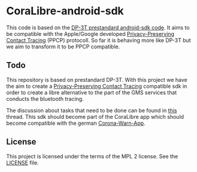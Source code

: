 CoraLibre-android-sdk
======================

This code is based on the [DP-3T prestandard android-sdk code](https://github.com/DP-3T/dp3t-sdk-android/tree/prestandard).
It aims to be compatible with the Apple/Google developed [Privacy-Preserving Contact Tracing](https://www.apple.com/covid19/contacttracing/) (PPCP) protocoll.
So far it is behaving more like DP-3T but we aim to transform it to be PPCP compatible.

## Todo

This repository is based on prestandard DP-3T. With this project we have the aim to create a [Privacy-Preserving Contact Tracing](https://www.apple.com/covid19/contacttracing/) compatible sdk in order to create a libre alternative to the part of the GMS services that conducts the bluetooth tracing.

The discussion about tasks that need to be done can be found in [this](https://github.com/corona-warn-app/cwa-app-android/issues/75) thread.
This sdk should become part of the CoraLibre app which should become compatible with the german [Corona-Warn-App](https://github.com/corona-warn-app/cwa-app-android).

## License
This project is licensed under the terms of the MPL 2 license. See the [LICENSE](LICENSE) file.
